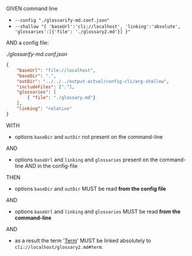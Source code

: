 GIVEN command line

-   `--config "./glossarify-md.conf.json"`
-   `--shallow "{ 'baseUrl':'cli://localhost', 'linking':'absolute', 'glossaries':[{'file': './glossary2.md'}] }"`

AND a config file:

_./glossarify-md.conf.json_

```json
{
    "baseUrl": "file://localhost",
    "baseDir": ".",
    "outDir": "../../../output-actual/config-cli/arg-shallow",
    "includeFiles": ["."],
    "glossaries": [
        { "file": "./glossary.md"}
    ],
    "linking": "relative"
}
```

WITH

-   options `baseDir` and `outDir`  not present on the command-line

AND

-   options `baseUrl` and `linking` and `glossaries` present on the command-line _AND_ in the config-file

THEN

-   options `baseDir` and `outDir` MUST be read **from the config file**

AND

-   options `baseUrl` and `linking` and `glossaries` MUST be read **from the command-line**

AND

-   as a result the term '[Term][1]' MUST be linked absolutely to `cli://localhost/glossary2.md#term`.

[1]: #term
